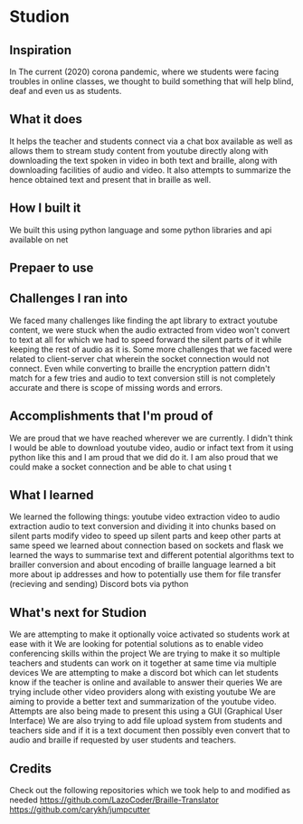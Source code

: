# Studion
## Inspiration
In The current (2020) corona pandemic, where we students were facing troubles in online classes, we thought to build something that will help blind, deaf and even us as students.

## What it does
It helps the teacher and students connect via a chat box available as well as allows them to stream study content from youtube directly along with downloading the text spoken in video in both text and braille, along with downloading facilities of audio and video. It also attempts to summarize the hence obtained text and present that in braille as well.
 
## How I built it
We built this using python language and some python libraries and api available on net

## Prepaer to use

## Challenges I ran into
We faced many challenges like finding the apt library to extract youtube content, we were stuck when the audio extracted from video won't convert to text at all for which we had to speed forward the silent parts of it while keeping the rest of audio as it is. Some more challenges that we faced were related to client-server chat wherein the socket connection would not connect. Even while converting to braille the encryption pattern didn't match for a few tries and audio to text conversion still is not completely accurate and there is scope of missing words and errors.

## Accomplishments that I'm proud of
We are proud that we have reached wherever we are currently.
I didn't think I would be able to download youtube video, audio or infact text from it using python like this and I am proud that we did do it. 
I am also proud that we could make a socket connection and be able to chat using t

## What I learned
We learned the following things:
youtube video extraction
video to audio extraction 
audio to text conversion and dividing it into chunks based on silent parts
modify video to speed up silent parts and keep other parts at same speed
we learned about connection based on sockets and flask 
we learned the ways to summarise text and different potential algorithms
text to brailler conversion and about encoding of braille language
learned a bit more about ip addresses and how to potentially use them for file transfer (recieving and sending)
Discord bots via python

## What's next for Studion
We are attempting to make it optionally voice activated so students work at ease with it
We are looking for potential solutions as to enable video conferencing skills within the project
We are trying to make it so multiple teachers and students can work on it together at same time via multiple devices
We are attempting to make a discord bot which can let students know if the teacher is online and available to answer their queries
We are trying include other video providers along with existing youtube 
We are aiming to provide a better text and summarization of the youtube video.
Attempts are also being made to present this using a GUI (Graphical User Interface)
We are also trying to add file upload system from students and teachers side and if it is a text document then possibly even convert that to audio and braille if requested by user students and teachers.

## Credits
Check out the following repositories which we took help to and modified as needed
https://github.com/LazoCoder/Braille-Translator
https://github.com/carykh/jumpcutter
